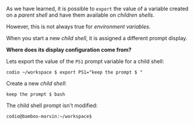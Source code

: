 As we have learned, it is possible to `export` the value of a variable created on a _parent shell_ and have them available on _children shells_. 

However, this is not always true for _environment variables_.

When you start a new _child shell_, it is assigned a different prompt display.

__Where does its display configuration come from?__

Lets export the value of the `PS1` prompt variable for a child shell:

```
codio ~/workspace $ export PS1="keep the prompt $ "
```

Create a new _child shell_:

```
keep the prompt $ bash
```

The child shell prompt isn't modified:

```
codio@bamboo-marvin:~/workspace$
```